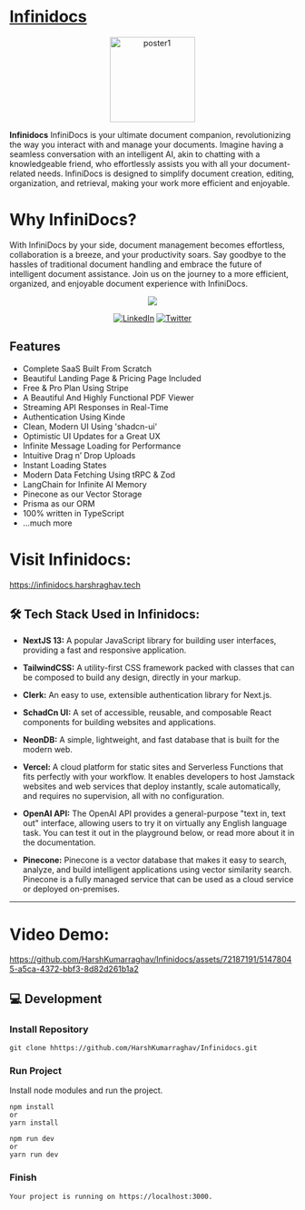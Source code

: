 <p align="center">

# [Infinidocs](https://infinidocs.harshraghav.tech)

</p>

<p align="center">
<img width="150" alt="poster1" src="https://github.com/HarshKumarraghav/Infinidocs/assets/72187191/60ce461c-4175-4462-80bc-4e3bf0d757c7">
</p>

**Infinidocs** InfiniDocs is your ultimate document companion, revolutionizing the way you interact with and manage your documents. Imagine having a seamless conversation with an intelligent AI, akin to chatting with a knowledgeable friend, who effortlessly assists you with all your document-related needs. InfiniDocs is designed to simplify document creation, editing, organization, and retrieval, making your work more efficient and enjoyable.

# Why InfiniDocs?

With InfiniDocs by your side, document management becomes effortless, collaboration is a breeze, and your productivity soars. Say goodbye to the hassles of traditional document handling and embrace the future of intelligent document assistance. Join us on the journey to a more efficient, organized, and enjoyable document experience with InfiniDocs.

<p align="center">
<img src="https://img.shields.io/badge/Author-@HarshKumarraghav-critical" />
</p>
<div align="center">

[![LinkedIn](https://img.shields.io/badge/LinkedIn-%230077B5.svg?logo=linkedin&logoColor=white)](https://linkedin.com/in/https://www.linkedin.com/in/harsh-kumar-raghav-7285311b9/) [![Twitter](https://img.shields.io/badge/Twitter-%231DA1F2.svg?logo=Twitter&logoColor=white)](https://twitter.com/https://twitter.com/_Harsh_raghav_)

</div>

## Features

- Complete SaaS Built From Scratch
- Beautiful Landing Page & Pricing Page Included
- Free & Pro Plan Using Stripe
- A Beautiful And Highly Functional PDF Viewer
- Streaming API Responses in Real-Time
- Authentication Using Kinde
- Clean, Modern UI Using 'shadcn-ui'
- Optimistic UI Updates for a Great UX
- Infinite Message Loading for Performance
- Intuitive Drag n’ Drop Uploads
- Instant Loading States
- Modern Data Fetching Using tRPC & Zod
- LangChain for Infinite AI Memory
- Pinecone as our Vector Storage
- Prisma as our ORM
- 100% written in TypeScript
- ...much more

# Visit Infinidocs:

https://infinidocs.harshraghav.tech

## 🛠️ Tech Stack Used in Infinidocs:

- **NextJS 13:** A popular JavaScript library for building user interfaces, providing a fast and responsive application.

- **TailwindCSS:** A utility-first CSS framework packed with classes that can be composed to build any design, directly in your markup.
- **Clerk:** An easy to use, extensible authentication library for Next.js.

- **SchadCn UI:** A set of accessible, reusable, and composable React components for building websites and applications.

- **NeonDB:** A simple, lightweight, and fast database that is built for the modern web.

- **Vercel:** A cloud platform for static sites and Serverless Functions that fits perfectly with your workflow. It enables developers to host Jamstack websites and web services that deploy instantly, scale automatically, and requires no supervision, all with no configuration.

- **OpenAI API:** The OpenAI API provides a general-purpose "text in, text out" interface, allowing users to try it on virtually any English language task. You can test it out in the playground below, or read more about it in the documentation.

- **Pinecone:** Pinecone is a vector database that makes it easy to search, analyze, and build intelligent applications using vector similarity search. Pinecone is a fully managed service that can be used as a cloud service or deployed on-premises.

---

# Video Demo:

https://github.com/HarshKumarraghav/Infinidocs/assets/72187191/51478045-a5ca-4372-bbf3-8d82d261b1a2

## 💻 Development

### Install Repository

```git
git clone hhttps://github.com/HarshKumarraghav/Infinidocs.git
```

### Run Project

Install node modules and run the project.

```
npm install
or
yarn install
```

```
npm run dev
or
yarn run dev
```

### Finish

```
Your project is running on https://localhost:3000.
```
